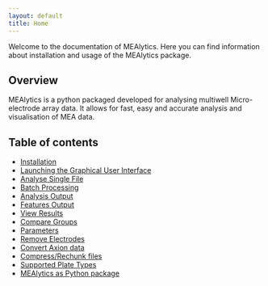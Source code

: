 ```yaml
---
layout: default
title: Home
---
```


Welcome to the documentation of MEAlytics. Here you can find information about installation and usage of the MEAlytics package.

## Overview

MEAlytics is a python packaged developed for analysing multiwell Micro-electrode array data. It allows for fast, easy and accurate analysis and visualisation of MEA data.

## Table of contents

- [Installation](installation.html)
- [Launching the Graphical User Interface](gui.html)
- [Analyse Single File](analyse_file.html)
- [Batch Processing](batch_processing.html)
- [Analysis Output](output.html)
- [Features Output](features.html)
- [View Results](view_results.html)
- [Compare Groups](compare_groups.html)
- [Parameters](parameters.html)
- [Remove Electrodes](exclude_electrodes.html)
- [Convert Axion data](axion.html)
- [Compress/Rechunk files](compress_rechunk.html)
- [Supported Plate Types](supported_plates.html)
- [MEAlytics as Python package](python_package.html)